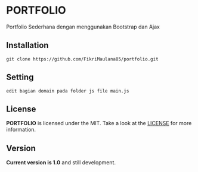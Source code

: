 # PORTFOLIO
Portfolio Sederhana dengan menggunakan Bootstrap dan Ajax

## Installation
```
git clone https://github.com/FikriMaulana85/portfolio.git
```

## Setting
```
edit bagian domain pada folder js file main.js
```

## License
**PORTFOLIO** is licensed under the MIT. Take a look at the [LICENSE](https://github.com/FikriMaulana85/portfolio/blob/master/LICENSE) for more information.

## Version
**Current version is 1.0** and still development.
